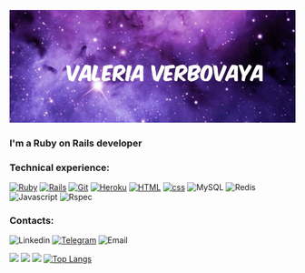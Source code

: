 ![Header](https://github.com/Valeri1998v/Valeri1998v/blob/main/assets/image.png)

### I'm a Ruby on Rails developer
### Technical experience:


[![Ruby](https://img.shields.io/badge/Ruby-darkred?style=for-the-badge&logo=ruby)](https://www.ruby-lang.org/ru/)
[![Rails](https://img.shields.io/badge/Rails-darkred?style=for-the-badge&logo=rubyonrails)](https://rubyonrails.org/)
[![Git](https://img.shields.io/badge/Git-black?style=for-the-badge&logo=github)](https://git-scm.com/)
[![Heroku](https://img.shields.io/badge/Heroku-blueviolet?style=for-the-badge&logo=heroku)](https://www-heroku-com.translate.goog/?_x_tr_sl=en&_x_tr_tl=ru&_x_tr_hl=ru&_x_tr_pto=sc)
[![HTML](https://img.shields.io/badge/Html-orange?style=for-the-badge&logo=HTML5)](https://ru.wikipedia.org/wiki/HTML)
[![css](https://img.shields.io/badge/css-blue?style=for-the-badge&logo=css3)](https://developer.mozilla.org/ru/docs/Learn/Getting_started_with_the_web/CSS_basics)
![MySQL](https://img.shields.io/badge/SQl-gold?style=for-the-badge&logo=MySQL)
![Redis](https://img.shields.io/badge/Redis-gainsboro?style=for-the-badge&logo=redis)
![Javascript](https://img.shields.io/badge/Javascript-black?style=for-the-badge&logo=javascript)
![Rspec](https://img.shields.io/badge/Rspec-darkslategrey?style=for-the-badge&logo=ruby)

### Contacts:

![Linkedin](https://img.shields.io/badge/Linkedin-mediumblue?style=for-the-badge&logo=linkedin)
[![Telegram](https://img.shields.io/badge/Telegram-dodgerblue?style=for-the-badge&logo=telegram)](https://t.me/Valeriaverbov)
![Email](https://img.shields.io/badge/Email:valeriaverbov7@gmail.com-lightyellow?style=for-the-badge&logo=gmail)


![](https://github-profile-summary-cards.vercel.app/api/cards/profile-details?username=Valeri1998v&theme=dracula)
![](https://github-profile-summary-cards.vercel.app/api/cards/stats?username=Valeri1998v&theme=dracula)
![](https://github-profile-summary-cards.vercel.app/api/cards/productive-time?username=Valeri1998v&theme=dracula)
[![Top Langs](https://github-readme-stats.vercel.app/api/top-langs/?username=Valeri1998v&layout=compact&theme=dracula)](https://github.com/Valeri1998v/Valeri1998v/edit/main/README.md)






